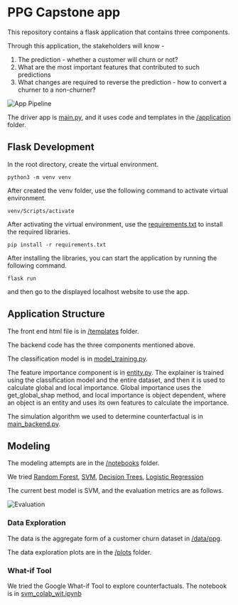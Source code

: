 # PPG Capstone app

This repository contains a flask application that contains three components.

Through this application, the stakeholders will know - 
1. The prediction - whether a customer will churn or not? 
2. What are the most important features that contributed to such predictions
3. What changes are required to reverse the prediction - how to convert a churner to a non-churner? 

![App Pipeline](https://github.com/winnieshen96/ppg-capstone/blob/master/plots/App%20Pipeline.png)

The driver app is [main.py](https://github.com/winnieshen96/ppg-capstone/blob/master/main.py), and it uses code and templates in the [/application](https://github.com/winnieshen96/ppg-capstone/tree/master/application) folder.

## Flask Development

In the root directory, create the virtual environment. 

    python3 -m venv venv
  
After created the venv folder, use the following command to activate virtual environment.

    venv/Scripts/activate
  
After activating the virtual environment, use the [requirements.txt](https://github.com/winnieshen96/ppg-capstone/blob/master/requirements.txt) to install the required libraries.

    pip install -r requirements.txt
  
After installing the libraries, you can start the application by running the following command.

    flask run
  
and then go to the displayed localhost website to use the app.

## Application Structure

The front end html file is in [/templates](https://github.com/winnieshen96/ppg-capstone/tree/master/application/templates) folder.

The backend code has the three components mentioned above.

The classification model is in [model_training.py](https://github.com/winnieshen96/ppg-capstone/blob/master/application/model_training.py).

The feature importance component is in [entity.py](https://github.com/winnieshen96/ppg-capstone/blob/master/application/entity.py). The explainer is trained using the classification model and the entire dataset, and then it is used to calculate global and local importance. Global importance uses the  get_global_shap method, and local importance is object dependent, where an object is an entity and uses its own features to calculate the importance. 

The simulation algorithm we used to determine counterfactual is in [main_backend.py](https://github.com/winnieshen96/ppg-capstone/blob/master/application/main_backend.py).

## Modeling

The modeling attempts are in the [/notebooks](https://github.com/winnieshen96/ppg-capstone/tree/master/notebooks) folder.

We tried [Random Forest](https://github.com/winnieshen96/ppg-capstone/blob/master/notebooks/random_forest.ipynb), [SVM](https://github.com/winnieshen96/ppg-capstone/blob/master/notebooks/svm.ipynb), [Decision Trees](https://github.com/winnieshen96/ppg-capstone/blob/master/notebooks/PPG%20-%20Logistic%20Regression.ipynb), [Logistic Regression](https://github.com/winnieshen96/ppg-capstone/blob/master/notebooks/PPG%20-%20Logistic%20Regression.ipynb)

The current best model is SVM, and the evaluation metrics are as follows.

![Evaluation](https://github.com/winnieshen96/ppg-capstone/blob/master/plots/Evaluation.png)

### Data Exploration

The data is the aggregate form of a customer churn dataset in [/data/ppg](https://github.com/winnieshen96/ppg-capstone/tree/master/data/ppg).

The data exploration plots are in the [/plots](https://github.com/winnieshen96/ppg-capstone/tree/master/plots) folder.

### What-if Tool

We tried the Google What-if Tool to explore counterfactuals. The notebook is in [svm_colab_wit.ipynb](https://github.com/winnieshen96/ppg-capstone/blob/master/notebooks/svm_colab_wit.ipynb)

